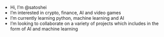 - Hi, I’m @satoshei
- I’m interested in crypto, finance, AI and video games
- I’m currently learning python, machine learning and AI
- I’m looking to collaborate on a variety of projects which includes in the form of AI and machine learning

<!---
satoshei/satoshei is a ✨ special ✨ repository because its `README.md` (this file) appears on your GitHub profile.
You can click the Preview link to take a look at your changes.
--->
